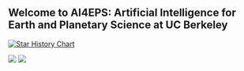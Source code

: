## Welcome to AI4EPS: Artificial Intelligence for Earth and Planetary Science at UC Berkeley

[![Star History Chart](https://api.star-history.com/svg?repos=AI4EPS/QuakeFlow,AI4EPS/PhaseNet,AI4EPS/GaMMA,AI4EPS/DeepDenoiser,AI4EPS/homepage,kailaix/ADSeismic.jl,smousavi05/STEAD,smousavi05/EQTransformer,Dal-mzhang/LOC-FLOW&type=Date)](https://star-history.com/#AI4EPS/QuakeFlow&AI4EPS/PhaseNet&AI4EPS/GaMMA&AI4EPS/DeepDenoiser&AI4EPS/homepage&kailaix/ADSeismic.jl&smousavi05/STEAD&smousavi05/EQTransformer&Dal-mzhang/LOC-FLOW&Date)

![](https://hit.yhype.me/github/profile?user_id=75299929)
![](https://komarev.com/ghpvc/?username=AI4EPS&label=VIEWS)
